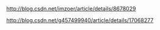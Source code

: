 http://blog.csdn.net/imzoer/article/details/8678029

http://blog.csdn.net/g457499940/article/details/17068277